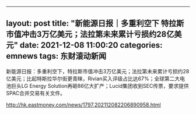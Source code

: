 
---
layout: post
title: "新能源日报｜多重利空下 特拉斯市值冲击3万亿美元；法拉第未来累计亏损约28亿美元"
date: 2021-12-08 11:00:20
categories: emnews
tags: 东财滚动新闻
---

新能源日报：多重利空下，特拉斯市值冲击3万亿美元；法拉第未来累计亏损约28亿美元；比起特斯拉华尔街更青睐，Rivian买入评级占比达67%；全球第二大电池巨头LG Energy Solution再砸86亿大扩产；Lucid集团收到SEC传票，要求提供SPAC合并交易有关文件。

<http://hk.eastmoney.com/news/1797,202112082206890958.html>